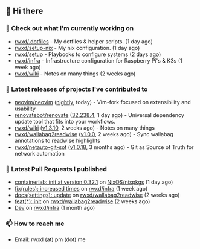 ## 👋 Hi there

### 👷 Check out what I'm currently working on


- [rwxd/.dotfiles](https://github.com/rwxd/.dotfiles) - My dotfiles &amp; helper scripts. (1 day ago)
- [rwxd/setup-nix](https://github.com/rwxd/setup-nix) - My nix configuration. (1 day ago)
- [rwxd/setup](https://github.com/rwxd/setup) - Playbooks to configure systems (2 days ago)
- [rwxd/infra](https://github.com/rwxd/infra) - Infrastructure configuration for Raspberry Pi&#39;s &amp; K3s (1 week ago)
- [rwxd/wiki](https://github.com/rwxd/wiki) - Notes on many things (2 weeks ago)

### 🔭 Latest releases of projects I've contributed to


- [neovim/neovim](https://github.com/neovim/neovim) ([nightly](https://github.com/neovim/neovim/releases/tag/nightly), today) - Vim-fork focused on extensibility and usability
- [renovatebot/renovate](https://github.com/renovatebot/renovate) ([32.238.4](https://github.com/renovatebot/renovate/releases/tag/32.238.4), 1 day ago) - Universal dependency update tool that fits into your workflows.
- [rwxd/wiki](https://github.com/rwxd/wiki) ([v1.3.10](https://github.com/rwxd/wiki/releases/tag/v1.3.10), 2 weeks ago) - Notes on many things
- [rwxd/wallabag2readwise](https://github.com/rwxd/wallabag2readwise) ([v1.0.0](https://github.com/rwxd/wallabag2readwise/releases/tag/v1.0.0), 2 weeks ago) - Sync wallabag annotations to readwise highlights
- [rwxd/netauto-git-sot](https://github.com/rwxd/netauto-git-sot) ([v1.0.18](https://github.com/rwxd/netauto-git-sot/releases/tag/v1.0.18), 3 months ago) - Git as Source of Truth for network automation

### 🔨 Latest Pull Requests I published


- [containerlab: init at version 0.32.1](https://github.com/NixOS/nixpkgs/pull/196282) on [NixOS/nixpkgs](https://github.com/NixOS/nixpkgs) (1 day ago)
- [fix(rules): increased times](https://github.com/rwxd/infra/pull/67) on [rwxd/infra](https://github.com/rwxd/infra) (1 week ago)
- [docs(settings): update](https://github.com/rwxd/wallabag2readwise/pull/4) on [rwxd/wallabag2readwise](https://github.com/rwxd/wallabag2readwise) (2 weeks ago)
- [feat(*): init](https://github.com/rwxd/wallabag2readwise/pull/1) on [rwxd/wallabag2readwise](https://github.com/rwxd/wallabag2readwise) (2 weeks ago)
- [Dev](https://github.com/rwxd/infra/pull/65) on [rwxd/infra](https://github.com/rwxd/infra) (1 month ago)

### 📫 How to reach me

- Email: rwxd (at) pm (dot) me
